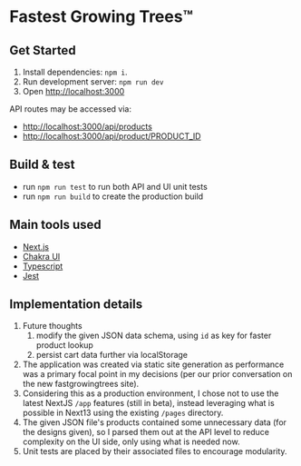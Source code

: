 # Fastest Growing Trees™️

## Get Started

1. Install dependencies: `npm i`.
1. Run development server: `npm run dev`
1. Open [http://localhost:3000](http://localhost:3000)

API routes may be accessed via:

- [http://localhost:3000/api/products](http://localhost:3000/api/products)
- [http://localhost:3000/api/product/PRODUCT_ID](http://localhost:3000/api/product/PRODUCT_ID)

## Build &amp; test

- run `npm run test` to run both API and UI unit tests
- run `npm run build` to create the production build

## Main tools used

- [Next.js](https://nextjs.org/)
- [Chakra UI](https://chakra-ui.com/)
- [Typescript](https://www.typescriptlang.org/)
- [Jest](https://jestjs.io/)

## Implementation details

1. Future thoughts
   1. modify the given JSON data schema, using `id` as key for faster product lookup
   2. persist cart data further via localStorage
1. The application was created via static site generation as performance was a primary focal point in my decisions (per our prior conversation on the new fastgrowingtrees site).
1. Considering this as a production environment, I chose not to use the latest NextJS `/app` features (still in beta), instead leveraging what is possible in Next13 using the existing `/pages` directory.
1. The given JSON file's products contained some unnecessary data (for the designs given), so I parsed them out at the API level to reduce complexity on the UI side, only using what is needed now.
1. Unit tests are placed by their associated files to encourage modularity.
